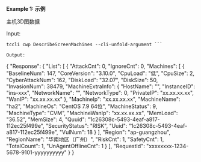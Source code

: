 **Example 1: 示例**

主机3D图数据


Input: 

```
tccli cwp DescribeScreenMachines --cli-unfold-argument ```

Output: 
```
{
    "Response": {
        "List": [
            {
                "AttackCnt": 0,
                "IgnoreCnt": 0,
                "Machines": [
                    {
                        "BaselineNum": 147,
                        "CoreVersion": "3.10.0",
                        "CpuLoad": "低",
                        "CpuSize": 2,
                        "CyberAttackNum": 162,
                        "DiskLoad": "32.07",
                        "DiskSize": 50,
                        "InvasionNum": 38479,
                        "MachineExtraInfo": {
                            "HostName": "",
                            "InstanceID": "ins-xxx",
                            "NetworkName": "",
                            "NetworkType": 0,
                            "PrivateIP": "xx.xx.xx.xx",
                            "WanIP": "xx.xx.xx.xx"
                        },
                        "MachineIp": "xx.xx.xx.xx",
                        "MachineName": "ha2",
                        "MachineOs": "CentOS 7.9 64位",
                        "MachineStatus": 9,
                        "MachineType": "CVM",
                        "MachineWanIp": "xx.xx.xx.xx",
                        "MemLoad": "36.52",
                        "MemSize": 4,
                        "Quuid": "1c26308c-5493-4eaf-a817-112ec25f499e",
                        "SecurityStatus": "RISK",
                        "Uuid": "1c26308c-5493-4eaf-a817-112ec25f499e",
                        "VulNum": 18
                    }
                ],
                "Region": "ap-guangzhou",
                "RegionName": "华南地区（广州）",
                "RiskCnt": 1,
                "SafetyCnt": 1,
                "TotalCount": 1,
                "UnAgentOfflineCnt": 1
            }
        ],
        "RequestId": "xxxxxxxx-1234-5678-9101-yyyyyyyyyy"
    }
}
```

